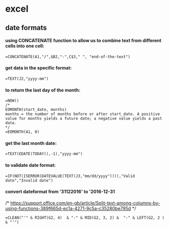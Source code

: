 # excel

## date formats

#### using CONCATENATE function to allow us to combine text from different cells into one cell:

```vbnet
=CONCATENATE(A1,"/",$B2,"-",C$3," ", "end-of-the-text")
```

#### get data in the specific format:
```vbnet
=TEXT(J2,"yyyy-mm")
```

#### to return the last day of the month:
```vbnet
=NOW()
/*
EOMONTH(start_date, months)
months = the number of months before or after start_date. A positive value for months yields a future date; a negative value yields a past date.
*/
=EOMONTH(A1, 0)
```
#### get the last month date:
```vbnet
=TEXT(EDATE(TODAY(),-1),"yyyy-mm")
```

#### to validate date format:
```vbnet
=IF(NOT(ISERROR(DATEVALUE(TEXT(J3,"mm/dd/yyyy")))),"Valid date","Invalid date")
```
#### convert dateformat from '31122016' to '2016-12-31
/* https://support.office.com/en-gb/article/Split-text-among-columns-by-using-functions-389f665d-ec1a-4271-9c5a-c35280be795d
*/
```vbnet
=CLEAN("'" & RIGHT(G2, 4)  & "-" & MID(G2, 3, 2) &  "-" & LEFT(G2, 2 ) & "'")
```